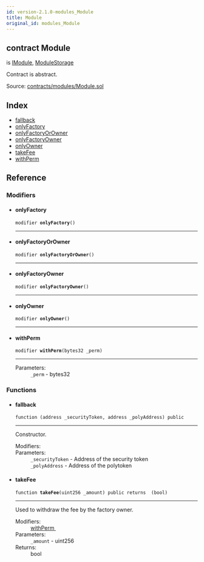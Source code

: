 ```yaml
---
id: version-2.1.0-modules_Module
title: Module
original_id: modules_Module
---
```


<div class="contract-doc"><div class="contract"><h2 class="contract-header"><span class="contract-kind">contract</span> Module</h2><p class="base-contracts"><span>is</span> <a href="interfaces_IModule.html">IModule</a><span>, </span><a href="modules_ModuleStorage.html">ModuleStorage</a></p><p class="description">Contract is abstract.</p><div class="source">Source: <a href="https://github.com/PolymathNetwork/polymath-core/blob/v2.1.0/contracts/modules/Module.sol" target="_blank">contracts/modules/Module.sol</a></div></div><div class="index"><h2>Index</h2><ul><li><a href="modules_Module.html#">fallback</a></li><li><a href="modules_Module.html#onlyFactory">onlyFactory</a></li><li><a href="modules_Module.html#onlyFactoryOrOwner">onlyFactoryOrOwner</a></li><li><a href="modules_Module.html#onlyFactoryOwner">onlyFactoryOwner</a></li><li><a href="modules_Module.html#onlyOwner">onlyOwner</a></li><li><a href="modules_Module.html#takeFee">takeFee</a></li><li><a href="modules_Module.html#withPerm">withPerm</a></li></ul></div><div class="reference"><h2>Reference</h2><div class="modifiers"><h3>Modifiers</h3><ul><li><div class="item modifier"><span id="onlyFactory" class="anchor-marker"></span><h4 class="name">onlyFactory</h4><div class="body"><code class="signature">modifier <strong>onlyFactory</strong><span>() </span></code><hr/></div></div></li><li><div class="item modifier"><span id="onlyFactoryOrOwner" class="anchor-marker"></span><h4 class="name">onlyFactoryOrOwner</h4><div class="body"><code class="signature">modifier <strong>onlyFactoryOrOwner</strong><span>() </span></code><hr/></div></div></li><li><div class="item modifier"><span id="onlyFactoryOwner" class="anchor-marker"></span><h4 class="name">onlyFactoryOwner</h4><div class="body"><code class="signature">modifier <strong>onlyFactoryOwner</strong><span>() </span></code><hr/></div></div></li><li><div class="item modifier"><span id="onlyOwner" class="anchor-marker"></span><h4 class="name">onlyOwner</h4><div class="body"><code class="signature">modifier <strong>onlyOwner</strong><span>() </span></code><hr/></div></div></li><li><div class="item modifier"><span id="withPerm" class="anchor-marker"></span><h4 class="name">withPerm</h4><div class="body"><code class="signature">modifier <strong>withPerm</strong><span>(bytes32 _perm) </span></code><hr/><dl><dt><span class="label-parameters">Parameters:</span></dt><dd><div><code>_perm</code> - bytes32</div></dd></dl></div></div></li></ul></div><div class="functions"><h3>Functions</h3><ul><li><div class="item function"><span id="fallback" class="anchor-marker"></span><h4 class="name">fallback</h4><div class="body"><code class="signature">function <strong></strong><span>(address _securityToken, address _polyAddress) </span><span>public </span></code><hr/><div class="description"><p>Constructor.</p></div><dl><dt><span class="label-modifiers">Modifiers:</span></dt><dd></dd><dt><span class="label-parameters">Parameters:</span></dt><dd><div><code>_securityToken</code> - Address of the security token</div><div><code>_polyAddress</code> - Address of the polytoken</div></dd></dl></div></div></li><li><div class="item function"><span id="takeFee" class="anchor-marker"></span><h4 class="name">takeFee</h4><div class="body"><code class="signature">function <strong>takeFee</strong><span>(uint256 _amount) </span><span>public </span><span>returns  (bool) </span></code><hr/><div class="description"><p>Used to withdraw the fee by the factory owner.</p></div><dl><dt><span class="label-modifiers">Modifiers:</span></dt><dd><a href="modules_Module.html#withPerm">withPerm </a></dd><dt><span class="label-parameters">Parameters:</span></dt><dd><div><code>_amount</code> - uint256</div></dd><dt><span class="label-return">Returns:</span></dt><dd>bool</dd></dl></div></div></li></ul></div></div></div>

